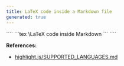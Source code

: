 ```yaml
---
title: LaTeX code inside a Markdown file
generated: true
---
```


<div markdown="1" class="ans">
````
```tex
\LaTeX code inside Markdown
```
````
</div>

**References:**
- [highlight.js/SUPPORTED_LANGUAGES.md](https://github.com/highlightjs/highlight.js/blob/main/SUPPORTED_LANGUAGES.md)
